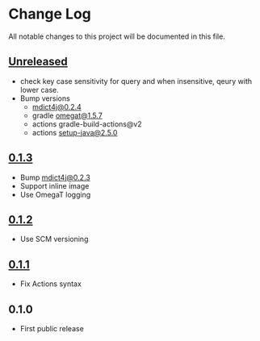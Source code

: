 # Change Log
All notable changes to this project will be documented in this file.

## [Unreleased]

* check key case sensitivity for query and when
  insensitive, qeury with lower case.
* Bump versions
  * mdict4j@0.2.4
  * gradle omegat@1.5.7
  * actions gradle-build-actions@v2
  * actions setup-java@2.5.0
 
## [0.1.3]
* Bump mdict4j@0.2.3
* Support inline image
* Use OmegaT logging

## [0.1.2]
* Use SCM versioning

## [0.1.1]
* Fix Actions syntax

## 0.1.0
* First public release

[Unreleased]: https://github.com/miurahr/omegat-mdict/compare/v0.1.3...HEAD
[0.1.3]: https://github.com/miurahr/omegat-mdict/compare/v0.1.2...v0.1.3
[0.1.2]: https://github.com/miurahr/omegat-mdict/compare/v0.1.1...v0.1.2
[0.1.1]: https://github.com/miurahr/omegat-mdict/compare/v0.1.0...v0.1.1
